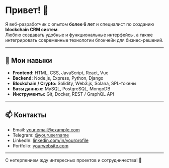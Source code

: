 # Привет! 👋

Я веб-разработчик с опытом **более 6 лет** и специалист по созданию **blockchain CRM систем**.  
Люблю создавать удобные и функциональные интерфейсы, а также интегрировать современные технологии блокчейн для бизнес-решений.

---

## 🔧 Мои навыки

- **Frontend:** HTML, CSS, JavaScript, React, Vue  
- **Backend:** Node.js, Express, Python, Django  
- **Blockchain / Crypto:** Solidity, Web3.js, Solana, SPL-токены  
- **Базы данных:** MySQL, PostgreSQL, MongoDB  
- **Инструменты:** Git, Docker, REST / GraphQL API  

---

## 📫 Контакты

- Email: your.email@example.com  
- Telegram: [@yourusername](https://t.me/yourusername)  
- LinkedIn: [linkedin.com/in/yourprofile](https://www.linkedin.com/in/yourprofile)  
- Portfolio: [yourwebsite.com](https://yourwebsite.com)  

---

С нетерпением жду интересных проектов и сотрудничества! 🚀
